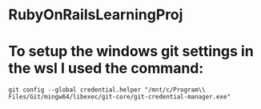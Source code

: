 # RubyOnRailsLearningProj

# To setup the windows git settings in the wsl I used the command:

    git config --global credential.helper "/mnt/c/Program\\ Files/Git/mingw64/libexec/git-core/git-credential-manager.exe"
